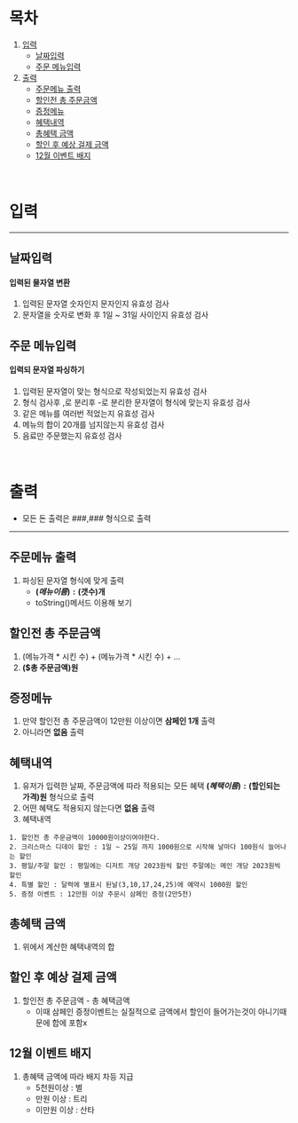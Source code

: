 # 목차
1. [입력](#입력)
   - [날짜입력](#날짜입력)
   - [주문 메뉴입력](#주문-메뉴입력)
2. [출력](#출력)
   - [주문메뉴 출력](#주문메뉴-출력)
   - [할인전 총 주문금액](#할인전-총-주문금액)
   - [증정메뉴](#증정메뉴)
   - [혜택내역](#혜택내역)
   - [총혜택 금액](#총혜택-금액)
   - [할인 후 예상 걸제 금액](#할인-후-예상-걸제-금액)
   - [12월 이벤트 배지](#12월-이벤트-배지)

<br>


# 입력
***
## 날짜입력
#### 입력된 물자열 변환
1. 입력된 문자열 숫자인지 문자인지 유효성 검사
2. 문자열을 숫자로 변화 후 1일 ~ 31일 사이인지 유효성 검사

## 주문 메뉴입력
#### 입력되 문자열 파싱하기
1. 입력된 문자열이 맞는 형식으로 작성되었는지 유효성 검사
2. 형식 검사후 ,로 분리후 -로 분리한 문자열이 형식에 맞는지 유효성 검사
3. 같은 메뉴를 여러번 적었는지 유효성 검사
4. 메뉴의 합이 20개를 넘지않는지 유효성 검사
5. 음료만 주문했는지 유효성 검사

<br>

# 출력
* 모든 돈 출력은 ###,### 형식으로 출력
***
## 주문메뉴 출력
1. 파싱된 문자열 형식에 맞게 출력
   * **($메뉴이름): ($갯수)개**
   * toString()메서드 이용해 보기
## 할인전 총 주문금액
1. (메뉴가격 * 시킨 수) + (메뉴가격 * 시킨 수) + ...
2. **($총 주문금액)원**
## 증정메뉴
1. 만약 할인전 총 주문금액이 12만원 이상이면 **삼페인 1개** 출력
2. 아니라면 **없음** 출력
## 혜택내역
1. 유저가 입력한 날짜, 주문금액에 따라 적용되는 모든 혜택 **($혜택이름): ($할인되는 가격)원** 형식으로 출력
2. 어떤 혜택도 적용되지 않는다면 **없음** 출력
3. 혜택내역
````
1. 할인전 총 주문금액이 10000원이상이여야한다.
2. 크리스마스 디데이 할인 : 1일 ~ 25일 까지 1000원으로 시작해 날마다 100원식 늘어나는 할인
3. 평일/주말 할인 : 평일에는 디저트 개당 2023원씩 할인 주말에는 메인 개당 2023원씩 할인
4. 특별 할인 : 달력에 별표시 된날(3,10,17,24,25)에 예약시 1000원 할인
5. 증정 이벤트 : 12만원 이상 주문시 삼페인 증정(2만5천) 
````
## 총혜택 금액
1. 위에서 계산한 혜택내역의 합
## 할인 후 예상 걸제 금액
1. 할인전 총 주문금액 - 총 혜택금액
    * 이때 삼페인 증정이벤트는 실질적으로 금액에서 할인이 들어가는것이 아니기때문에 합에 포함x
## 12월 이벤트 배지
1. 총혜택 금액에 따라 배지 차등 지급
   * 5천원이상 : 별
   * 만원 이상 : 트리
   * 이만원 이상 : 산타